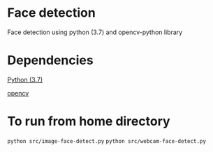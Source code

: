 # Face detection
Face detection using python (3.7) and opencv-python library

# Dependencies

[Python (3.7)](https://www.python.org/downloads/release/python-379/)

[opencv](https://pypi.org/project/opencv-python/)

# To run from home directory

`python src/image-face-detect.py`
`python src/webcam-face-detect.py`
